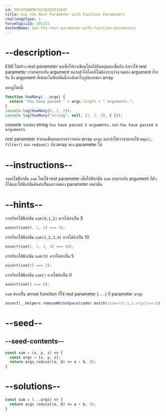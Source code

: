 ```yaml
---
id: 587d7b88367417b2b2512b47
title: Use the Rest Parameter with Function Parameters
challengeType: 1
forumTopicId: 301221
dashedName: use-the-rest-parameter-with-function-parameters
---
```


# --description--

ES6 ได้สร้าง <dfn>rest parameter</dfn> มาเพื่อให้เราเขียนโค้ดได้ยืดหยุ่นมากขึ้นอีก ถ้าเราใช้ rest parameter เราสามารถรับ argument หลายตัวได้โดยที่ไม่ต้องระบุจำนวนของ argument ที่จะรับ ซึ่ง argument ที่เข้ามาในฟังก์ชันนี้จะเข้ามาในรูปแบบของ array

ลองดูโค้ดนี้:

```js
function howMany(...args) {
  return "You have passed " + args.length + " arguments.";
}
console.log(howMany(0, 1, 2));
console.log(howMany("string", null, [1, 2, 3], { }));
```

console จะแสดง string `You have passed 3 arguments.` และ `You have passed 4 arguments`

rest parameter ช่วยลดขั้นตอนการตรวจสอบ array `args` และทำให้เราสามารถใช้ `map()`, `filter()` และ `reduce()` กับ array ของ parameter ได้

# --instructions--

จงแก้ไขฟังก์ชัน `sum` โดยใช้ rest parameter เพื่อให้ฟังก์ชัน `sum` สามารถรับ argument กี่ตัวก็ได้และให้ฟังก์ชันคืนค่าเป็นผลรวมของ parameter เหล่านั้น

# --hints--

การเรียกใช้ฟังก์ชัน `sum(0,1,2)` ควรได้ค่าเป็น 3

```js
assert(sum(0, 1, 2) === 3);
```

การเรียกใช้ฟังก์ชัน `sum(1,2,3,4)` ควรได้ค่าเป็น 10

```js
assert(sum(1, 2, 3, 4) === 10);
```

การเรียกใช้ฟังก์ชัน `sum(5)` ควรได้ค่าเป็น 5

```js
assert(sum(5) === 5);
```

การเรียกใช้ฟังก์ชัน `sum()` ควรได้ค่าเป็น 0

```js
assert(sum() === 0);
```

`sum` ต้องเป็น arrow function ที่ใช้ rest parameter (`...`) ที่ parameter `args`


```js
assert(__helpers.removeWhiteSpace(code).match(/sum=\(\.\.\.args\)=>/));
```

# --seed--

## --seed-contents--

```js
const sum = (x, y, z) => {
  const args = [x, y, z];
  return args.reduce((a, b) => a + b, 0);
}
```

# --solutions--

```js
const sum = (...args) => {
  return args.reduce((a, b) => a + b, 0);
}
```
